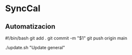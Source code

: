 # SyncCal

## Automatizacion
#!/bin/bash
git add .
git commit -m "$1"
git push origin main

./update.sh "Update general"
